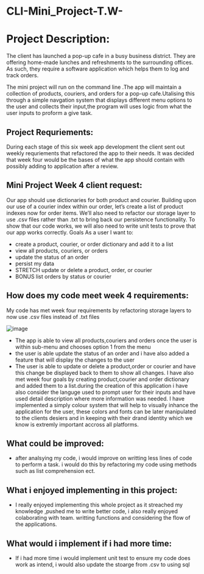# CLI-Mini_Project-T.W-


# Project Description: 

The client has launched a pop-up cafe in a busy business district. They are offering home-made lunches and refreshments to the surrounding offices. As such, they require a software application which helps them to log and track orders.

The mini project will run on the command line .The app will maintain a collection of products, couriers, and orders for a pop-up cafe.Utalising this through a simple navgation system that displays different menu options to the user and collects their input,the program will uses logic from what the user inputs to proform a give task.

## Project Requriements:
During each stage of this six week app development the client sent out weekly requriements that refactored the app to their needs. It was decided that week four would be the bases of what the app should contain with possibly adding to application after a review.

## Mini Project Week 4 client request:

Our app should use dictionaries for both product and courier. 
Building upon our use of a courier index within our order, let’s create a list of product indexes now for order items. 
We’ll also need to refactor our storage layer to use .csv files rather than .txt to bring back our persistence functionality. 
To show that our code works, we will also need to write unit tests to prove that our app works correctly. 
Goals As a user I want to: 
- create a product, courier, or order dictionary and add it to a list
- view all products, couriers, or orders
- update the status of an order 
- persist my data 
- STRETCH update or delete a product, order, or courier 
- BONUS list orders by status or courier 

>>>>>>>
## How does my code meet week 4 requirements:
My code has met week four requirements by refactoring storage layers to now use .csv files instead of .txt files 


![image](https://user-images.githubusercontent.com/110034548/203555193-57a07033-07dc-4dbe-85fa-351cd09664a6.png)

 - The app is able to view all products,couriers and orders once the user is within sub-menu and chooses option 1 from the menu
 - the user is able update the status of an order and i have also added a feature that will display the changes to the user
- The user is able to update or delete a product,order or courier and have this change be displayed back to them to show all changes.
I have also met week four goals by creating product,courier and order dictionary and added them to a list.during the creation of this application 
i have also consider the languge used to prompt user for their inputs and have used detail description where more information was needed.
I have implemented a simply colour system that will help to visually inhance the application for the user, these colors and fonts can be later manipulated to the clients desiers and in keeping with their drand identity which we know is extremly important accross all platforms.
 
## What could be improved:
 - after analsying my code, i would improve on writting less lines of code to perform a task. i would do this by refactoring my code 
using methods such as list comprehension ect.

## What i enjoyed implementing in this project:
- I really enjoyed implementing this whole project as it streached my knowledge ,pushed me to write better code, i also really enjoyed colaborating with team.
   writting functions and considering the flow of the applications.

## What would i implement if i had more time:
 - If i had more time i would implement unit test to ensure my code does work as intend, i would also update the stoarge from .csv to using sql 
